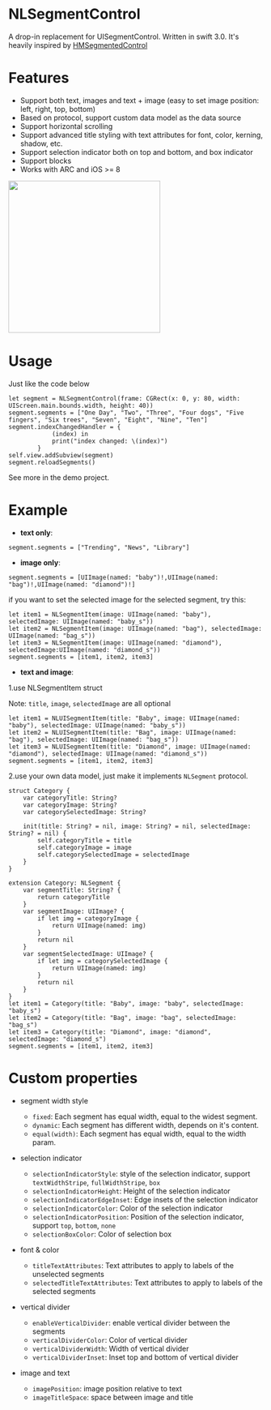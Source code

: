 NLSegmentControl
===

A drop-in replacement for UISegmentControl.  Written in swift 3.0. It's heavily inspired by [HMSegmentedControl](https://github.com/HeshamMegid/HMSegmentedControl)

# Features

- Support both text, images and text + image (easy to set image position: left, right, top, bottom)
- Based on protocol, support custom data model as the data source
- Support horizontal scrolling
- Support advanced title styling with text attributes for font, color, kerning, shadow, etc.
- Support selection indicator both on top and bottom, and box indicator
- Support blocks
- Works with ARC and iOS >= 8

<img src='https://github.com/songhailiang/NLSegmentControl/blob/master/ScreenShot.png' width=300 />

# Usage

Just like the code below
```objc
let segment = NLSegmentControl(frame: CGRect(x: 0, y: 80, width: UIScreen.main.bounds.width, height: 40))
segment.segments = ["One Day", "Two", "Three", "Four dogs", "Five fingers", "Six trees", "Seven", "Eight", "Nine", "Ten"]
segment.indexChangedHandler = {
            (index) in
            print("index changed: \(index)")
        }
self.view.addSubview(segment)
segment.reloadSegments()
```
See more in the demo project.

# Example
- **text only**: 
```objc
segment.segments = ["Trending", "News", "Library"]
```

- **image only**: 
```objc
segment.segments = [UIImage(named: "baby")!,UIImage(named: "bag")!,UIImage(named: "diamond")!]
```
if you want to set the selected image for the selected segment, try this:
```objc
let item1 = NLSegmentItem(image: UIImage(named: "baby"), selectedImage: UIImage(named: "baby_s"))
let item2 = NLSegmentItem(image: UIImage(named: "bag"), selectedImage: UIImage(named: "bag_s"))
let item3 = NLSegmentItem(image: UIImage(named: "diamond"), selectedImage:UIImage(named: "diamond_s"))
segment.segments = [item1, item2, item3]
```

- **text and image**: 

1.use NLSegmentItem struct

Note: ```title```, ```image```, ```selectedImage``` are all optional
```objc
let item1 = NLUISegmentItem(title: "Baby", image: UIImage(named: "baby"), selectedImage: UIImage(named: "baby_s"))
let item2 = NLUISegmentItem(title: "Bag", image: UIImage(named: "bag"), selectedImage: UIImage(named: "bag_s"))
let item3 = NLUISegmentItem(title: "Diamond", image: UIImage(named: "diamond"), selectedImage: UIImage(named: "diamond_s"))
segment.segments = [item1, item2, item3]
```

2.use your own data model, just make it implements ```NLSegment``` protocol.
```objc
struct Category {
    var categoryTitle: String?
    var categoryImage: String?
    var categorySelectedImage: String?
    
    init(title: String? = nil, image: String? = nil, selectedImage: String? = nil) {
        self.categoryTitle = title
        self.categoryImage = image
        self.categorySelectedImage = selectedImage
    }
}

extension Category: NLSegment {
    var segmentTitle: String? {
        return categoryTitle
    }
    var segmentImage: UIImage? {
        if let img = categoryImage {
            return UIImage(named: img)
        }
        return nil
    }
    var segmentSelectedImage: UIImage? {
        if let img = categorySelectedImage {
            return UIImage(named: img)
        }
        return nil
    }
}
let item1 = Category(title: "Baby", image: "baby", selectedImage: "baby_s")
let item2 = Category(title: "Bag", image: "bag", selectedImage: "bag_s")
let item3 = Category(title: "Diamond", image: "diamond", selectedImage: "diamond_s")
segment.segments = [item1, item2, item3]
```

# Custom properties

- segment width style
  * ```fixed```: Each segment has equal width, equal to the widest segment.
  * ```dynamic```: Each segment has different width, depends on it's content.
  * ```equal(width)```: Each segment has equal width, equal to the width param.

- selection indicator
  * ```selectionIndicatorStyle```: style of the selection indicator, support ```textWidthStripe```, ```fullWidthStripe```, ```box```
  * ```selectionIndicatorHeight```: Height of the selection indicator
  * ```selectionIndicatorEdgeInset```: Edge insets of the selection indicator
  * ```selectionIndicatorColor```: Color of the selection indicator
  * ```selectionIndicatorPosition```: Position of the selection indicator, support ```top```, ```bottom```, ```none```
  * ```selectionBoxColor```: Color of selection box
  
- font & color
  * ```titleTextAttributes```: Text attributes to apply to labels of the unselected segments
  * ```selectedTitleTextAttributes```: Text attributes to apply to labels of the selected segments

- vertical divider
  * ```enableVerticalDivider```: enable vertical divider between the segments
  * ```verticalDividerColor```: Color of vertical divider
  * ```verticalDividerWidth```: Width of vertical divider
  * ```verticalDividerInset```: Inset top and bottom of vertical divider

- image and text 
  * ```imagePosition```: image position relative to text
  * ```imageTitleSpace```: space between image and title

